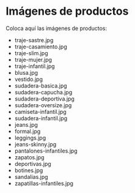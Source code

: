 # Imágenes de productos

Coloca aquí las imágenes de productos:
- traje-sastre.jpg
- traje-casamiento.jpg
- traje-slim.jpg
- traje-mujer.jpg
- traje-infantil.jpg
- blusa.jpg
- vestido.jpg
- sudadera-basica.jpg
- sudadera-capucha.jpg
- sudadera-deportiva.jpg
- sudadera-oversize.jpg
- camiseta-infantil.jpg
- sudadera-infantil.jpg
- jeans.jpg
- formal.jpg
- leggings.jpg
- jeans-skinny.jpg
- pantalones-infantiles.jpg
- zapatos.jpg
- deportivas.jpg
- botines.jpg
- sandalias.jpg
- zapatillas-infantiles.jpg
